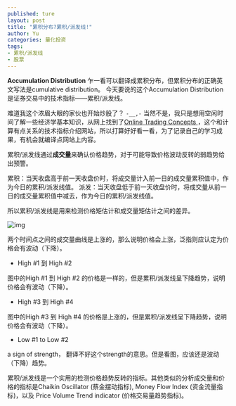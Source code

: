 ```yaml
---
published: ture
layout: post
title: "累积分布?累积/派发线!"
author: Yu
categories: 量化投资
tags:
- 累积/派发线
- 股票
---
```


**Accumulation Distribution** 乍一看可以翻译成累积分布，但累积分布的正确英文写法是cumulative distribution。
今天要说的这个Accumulation Distribution是证券交易中的技术指标——累积/派发线。

难道我这个浓眉大眼的家伙也开始炒股了？ <code>-__,-</code>
当然不是，我只是想用空闲时间了解一些经济学基本知识，从网上找到了[Online Trading Concepts
](http://www.onlinetradingconcepts.com/)，这个和计算有点关系的技术指标介绍网站，所以打算好好看一看，为了记录自己的学习成果，有机会就编译点网站上内容。

累积/派发线通过**成交量**来确认价格趋势，对于可能导致价格波动反转的弱趋势给出预警。

累积：当天收盘高于前一天收盘价时，将成交量计入前一日的成交量累积值中，作为今日的累积/派发线值。
派发：当天收盘低于前一天收盘价时，将成交量从前一日的成交量累积值中减去，作为今日的累积/派发线值。

所以累积/派发线是用来检测价格矩估计和成交量矩估计之间的差异。

![img](http://i.imgur.com/7Mr32v2.gif)

两个时间点之间的成交量曲线是上涨的，那么说明价格会上涨，泛指则应认定为价格会有波动（下降）。

- High #1 到 High #2

图中的High #1 到 High #2 的价格是一样的，但是累积/派发线呈下降趋势，说明价格会有波动（下降）。

- High #3 到 High #4

图中的High #3 到 High #4 的价格是上涨的，但是累积/派发线呈下降趋势，说明价格会有波动（下降）。

- Low #1 to Low #2

a sign of strength， 翻译不好这个strength的意思。但是看图，应该还是波动（下降）趋势。

累积/派发线是一个实用的检测价格趋势反转的指标。其他类似的分析成交量和价格的指标是Chaikin Oscillator (蔡金摆动指标), Money Flow Index (资金流量指标)，以及 Price Volume Trend indicator (价格交易量趋势指标)。
